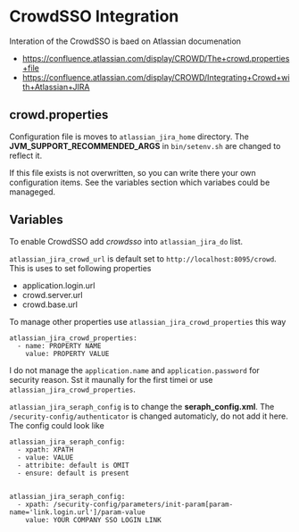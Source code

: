 CrowdSSO Integration
====================

Interation of the CrowdSSO is baed on Atlassian documenation

- https://confluence.atlassian.com/display/CROWD/The+crowd.properties+file
- https://confluence.atlassian.com/display/CROWD/Integrating+Crowd+with+Atlassian+JIRA

crowd.properties
----------------

Configuration file is moves to `atlassian_jira_home` directory. The **JVM_SUPPORT_RECOMMENDED_ARGS** in `bin/setenv.sh` are changed to reflect it.

If this file exists is not overwritten, so you can write there your own configuration items. See the variables section which variabes could be manageged.

Variables
---------

To enable CrowdSSO add *crowdsso* into `atlassian_jira_do` list.

`atlassian_jira_crowd_url` is default set to `http://localhost:8095/crowd`. This is uses to set following properties

- application.login.url
- crowd.server.url
- crowd.base.url 

To manage other properties use `atlassian_jira_crowd_properties` this way

    atlassian_jira_crowd_properties:
      - name: PROPERTY NAME
        value: PROPERTY VALUE


I do not manage the `application.name` and `application.password` for security reason. Sst it maunally for the first timei or use `atlassian_jira_crowd_properties`.


`atlassian_jira_seraph_config` is to change the **seraph_config.xml**. The `/security-config/authenticator` is changed automaticly, do not add it here. The config could look like

    atlassian_jira_seraph_config:
      - xpath: XPATH
      - value: VALUE
      - attribite: default is OMIT
      - ensure: default is present


    atlassian_jira_seraph_config:
      - xpath: /security-config/parameters/init-param[param-name='link.login.url']/param-value
        value: YOUR COMPANY SSO LOGIN LINK

